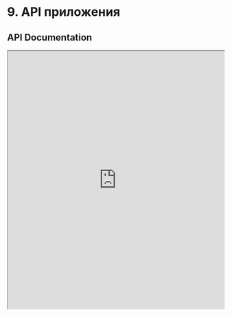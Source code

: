 # 9. API приложения

## API Documentation
<iframe src="https://petstore.swagger.io/?url=https://raw.githubusercontent.com/Mimitrii/RoboPoint/main/swagger.yaml" width="100%" height="600px"></iframe>